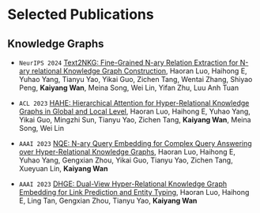 
# Selected Publications 
## Knowledge Graphs

- ``NeurIPS 2024`` [Text2NKG: Fine-Grained N-ary Relation Extraction for N-ary relational Knowledge Graph Construction](https://arxiv.org/abs/2310.05185), Haoran Luo, Haihong E, Yuhao Yang, Tianyu Yao, Yikai Guo, Zichen Tang, Wentai Zhang, Shiyao Peng, **Kaiyang Wan**, Meina Song, Wei Lin, Yifan Zhu, Luu Anh Tuan

- ``ACL 2023`` [HAHE: Hierarchical Attention for Hyper-Relational Knowledge Graphs in Global and Local Level](https://aclanthology.org/2023.acl-long.450/), Haoran Luo, Haihong E, Yuhao Yang, Yikai Guo, Mingzhi Sun, Tianyu Yao, Zichen Tang, **Kaiyang Wan**, Meina Song, Wei Lin

- ``AAAI 2023`` [NQE: N-ary Query Embedding for Complex Query Answering over Hyper-Relational Knowledge Graphs](https://ojs.aaai.org/index.php/AAAI/article/view/25576), Haoran Luo, Haihong E, Yuhao Yang, Gengxian Zhou, Yikai Guo, Tianyu Yao, Zichen Tang, Xueyuan Lin, **Kaiyang Wan**

- ``AAAI 2023`` [DHGE: Dual-View Hyper-Relational Knowledge Graph Embedding for Link Prediction and Entity Typing](https://ojs.aaai.org/index.php/AAAI/article/view/25795), Haoran Luo, Haihong E, Ling Tan, Gengxian Zhou, Tianyu Yao, **Kaiyang Wan**

